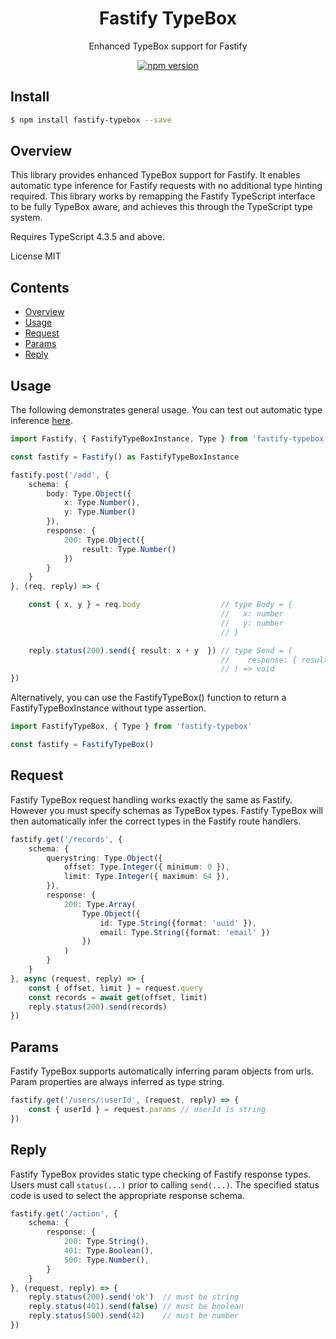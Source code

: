 <div align='center'>

<h1>Fastify TypeBox</h1>

<p>Enhanced TypeBox support for Fastify</p>

[![npm version](https://badge.fury.io/js/fastify-typebox.svg)](https://badge.fury.io/js/fastify-typebox)

</div>

## Install

```bash
$ npm install fastify-typebox --save
```

## Overview

This library provides enhanced TypeBox support for Fastify. It enables automatic type inference for Fastify requests with no additional type hinting required. This library works by remapping the Fastify TypeScript interface to be fully TypeBox aware, and achieves this through the TypeScript type system.

Requires TypeScript 4.3.5 and above.

License MIT

## Contents

- [Overview](#Overview)
- [Usage](#Usage)
- [Request](#Request)
- [Params](#Params)
- [Reply](#Reply)

## Usage

The following demonstrates general usage. You can test out automatic type inference [here](https://www.typescriptlang.org/play?#code/JYWwDg9gTgLgBAbzgFQJ5gKYBoXowIQgA8BRAOwEMAjAGwwBM4BfOAMyghDgHJWKBnGMFaoAtDDxVi3ALAAoUJFhwAYgKEi4W7Tt3b2nHn0HDUsufIDGEMoLbrTcALyqHIgBQBKOANyZCpJS0DDoA9KFw5NR0cBhkABYUZJYhaP7EcPwArmBKMPLyxhqoAHSQgu7coRT09Nw4SPI6-JbxGCAUAFyITXpwUvSo3WkYJQDyVABWGJYw7gi9fdpEw3glAHJZIFQYUF5Yi0twQ36jm9u7Xoc6TJ4HcktQGPyQthjdCw9HWgBMAAx-VaYcZTGZzT7fPRPbI0GBAs5bHZ7TzXPq3VFaJiHLFyJg4dxPACOOCeYBoqG8TgAfD0LF8tNZbPAkEQcKhmM44ESSgN2ZC9OE4BJMHBCINORD+VLpX1BVoVnAyIjdhiZWqjnLjt0lRcoKr1QawhEcYdSeSSoIKDAsvx3P8-p4LXF6PMuc8srDukQ4ABqY6Y7yC4UYOAAZWdnPc+sNhs1bpeNn470Q8Y9cMVyqgzGjMfVgspNIAbhBgPR5LcgA).

```typescript
import Fastify, { FastifyTypeBoxInstance, Type } from 'fastify-typebox'

const fastify = Fastify() as FastifyTypeBoxInstance

fastify.post('/add', { 
    schema: {
        body: Type.Object({
            x: Type.Number(),
            y: Type.Number()
        }),
        response: {
            200: Type.Object({
                result: Type.Number()
            })
        }
    }
}, (req, reply) => {

    const { x, y } = req.body                  // type Body = {
                                               //   x: number
                                               //   y: number
                                               // }

    reply.status(200).send({ result: x + y  }) // type Send = (
                                               //    response: { result: number }
                                               // ) => void
})
```
Alternatively, you can use the FastifyTypeBox() function to return a FastifyTypeBoxInstance without type assertion.

```typescript
import FastifyTypeBox, { Type } from 'fastify-typebox'

const fastify = FastifyTypeBox()
```

## Request

Fastify TypeBox request handling works exactly the same as Fastify. However you must specify schemas as TypeBox types. Fastify TypeBox will then automatically infer the correct types in the Fastify route handlers.

```typescript
fastify.get('/records', {
    schema: {
        querystring: Type.Object({
            offset: Type.Integer({ minimum: 0 }),
            limit: Type.Integer({ maximum: 64 }),
        }),
        response: {
            200: Type.Array(
                Type.Object({
                    id: Type.String({format: 'uuid' }),
                    email: Type.String({format: 'email' })
                })
            )
        }
    }
}, async (request, reply) => {
    const { offset, limit } = request.query
    const records = await get(offset, limit)
    reply.status(200).send(records)
})
```

## Params

Fastify TypeBox supports automatically inferring param objects from urls. Param properties are always inferred as type string.

```typescript
fastify.get('/users/:userId', (request, reply) => {
    const { userId } = request.params // userId is string
})
```

## Reply

Fastify TypeBox provides static type checking of Fastify response types. Users must call `status(...)` prior to calling `send(...)`. The specified status code is used to select the appropriate response schema.

```typescript
fastify.get('/action', {
    schema: {
        response: {
            200: Type.String(),
            401: Type.Boolean(),
            500: Type.Number(),
        }
    }
}, (request, reply) => {
    reply.status(200).send('ok')  // must be string
    reply.status(401).send(false) // must be boolean
    reply.status(500).send(42)    // must be number
})
```

